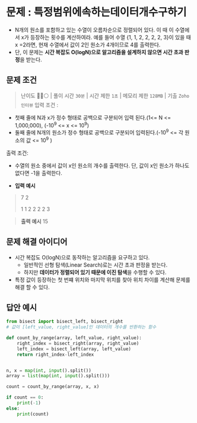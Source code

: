 # 문제 : 특정범위에속하는데이터개수구하기

- N개의 원소를 포함하고 있는 수열이 오름차순으로 정렬되어 있다. 이 때 이 수열에서 x가 등장하는 횟수를 계산하여라. 예를 들어 수열 {1, 1, 2, 2, 2, 2, 3}이 있을 때 x =2라면, 현재 수열에서 값이 2인 원소가 4개이므로 4를 출력한다.
- 단, 이 문제는 **시간 복잡도 O(logN)으로 알고리즘을 설계하지 않으면 시간 초과 판정**을 받는다. 

## 문제 조건

> 난이도 🔴🔴⚪ | 풀이 시간 `30분` | 시간 제한 `1초` | 메모리 제한 `128MB` | 기출 `Zoho 인터뷰`
> 입력 조건 :

- 첫째 줄에 N과 x가 정수 형태로 공백으로 구분되어 입력 된다.(1<= N <= 1,000,000), (-10<sup>9</sup> <= x <= 10<sup>9</sup>)
- 둘째 줄에 N개의 원소가 정수 형태로 공백으로 구분되어 입력된다.(-10<sup>9</sup> <= 각 원소의 값 <= 10<sup>9</sup> )

출력 조건:
- 수열의 원소 중에서 값이 x인 원소의 개수를 출력한다. 단, 값이 x인 원소가 하나도 없다면 -1을 출력한다.

- **입력 예시**

> 7 2
>
> 1 1 2 2 2 2 3


> **출력 예시**
> 15

## 문제 해결 아이디어

- 시간 복잡도 O(logN)으로 동작하는 알고리즘을 요구하고 있다.
  - 일반적인 선형 탐색(Linear Search)로는 시간 초과 판정을 받는다.
  - 하지만 **데이터가 정렬되어 있기 때문에 이진 탐색**을 수행할 수 있다.
- 특정 값이 등장하는 첫 번쨰 위치와 마지막 위치를 찾아 위치 차이를 계산해 문제를 해결 할 수 있다.

## 답안 예시

```py
from bisect import bisect_left, bisect_right
# 값이 [left_value, right_value]인 데이터의 개수를 반환하는 함수

def count_by_range(array, left_value, right_value):
    right_index = bisect_right(array, right_value)
    left_index = bisect_left(array, left_value)
    return right_index-left_index


n, x = map(int, input().split())
array = list(map(int, input().split()))

count = count_by_range(array, x, x)

if count == 0:
    print(-1)
else:
    print(count)
```